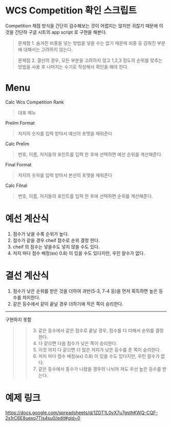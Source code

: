 WCS Competition 확인 스크립트
==================================================

Competition 채점 방식을 간단히 검수해보는 것이 어렵지는 않지만 귀찮기 때문에 이것을 간단하 구글 시트의 app script 로 구현을 해본다. 

> 문제점 1. 숨겨진 비중을 넣는 방법을 넣을 수는 없기 때문에 비중 등 감춰진 부분에 대해서는 고려하지 않는다.

> 문제점 2. 결선의 경우, 모든 부분을 고려하지 않고 1,2,3 정도의 순위를 맞추는 방법을 사용 후 나머지는 수기로 작성해서 확인을 해야 한다.


Menu
==================================================

Calc Wcs Competition Rank
> 대표 메뉴

Prelim Format
> 저지의 숫자를 입력 받아서 예선의 포맷을 채워준다

Calc Prelim
> 번호, 이름, 저지들의 포인트를 입력 한 후에 선택하면 예선 순위를 계산해준다.
 
Final Format
> 저지의 숫자를 입력 받아서 본선의 포맷을 채워준다

Calc Filnal
> 번호, 이름, 저지들의 포인트를 입력 한 후에 선택하면  순위를 계산해준다.


예선 계산식
==================================================
1. 점수가 낮을 수록 순위가 높다.
2. 점수가 같을 경우 cheif 점수로 순위 결정 한다.
3. cheif 의 점수는 넣을수도 넣지 않을 수도 있다.
4. 저지 마다 점수 배정(ex) 0.8) 이 있을 수도 있다지만, 우린 알수가 없다.


결선 계산식
==================================================
1. 점수가 낮은 순위를 받은 것을 더하여 과반(5-3, 7-4 등)을 먼저 획득하면 높은 등수를 차지한다.
2. 같은 등수에서 같이 끝날 경우 더하기에 적은 쪽이 승리한다.


***
구현하지 못함
>> 3. 같은 등수에서 같은 점수로 끝날 경우, 점수를 다 더해서 순위를 결정한다.
>> 4. 다 같으면 다음 점수가 낮은 쪽이 승리한다.
>> 5. 이것 까지 다 같으면 더 많은 저지가 낮은 등수를 준 쪽이 승리한다.
>> 6. 저지 마다 점수 배정(ex) 0.8) 이 있을 수도 있다지만, 우린 알수가 없다.
>> 7. 같은 등수에서 동수가 나왔을 경우의 나뉘어 져도 우선 높은 등수를 받는다.


예제 링크
==================================================

<https://docs.google.com/spreadsheets/d/1ZDT1L0vX7u7gsthKWQ-CQF-2s1rC6E8uexq7TIs4su0/edit#gid=0>
